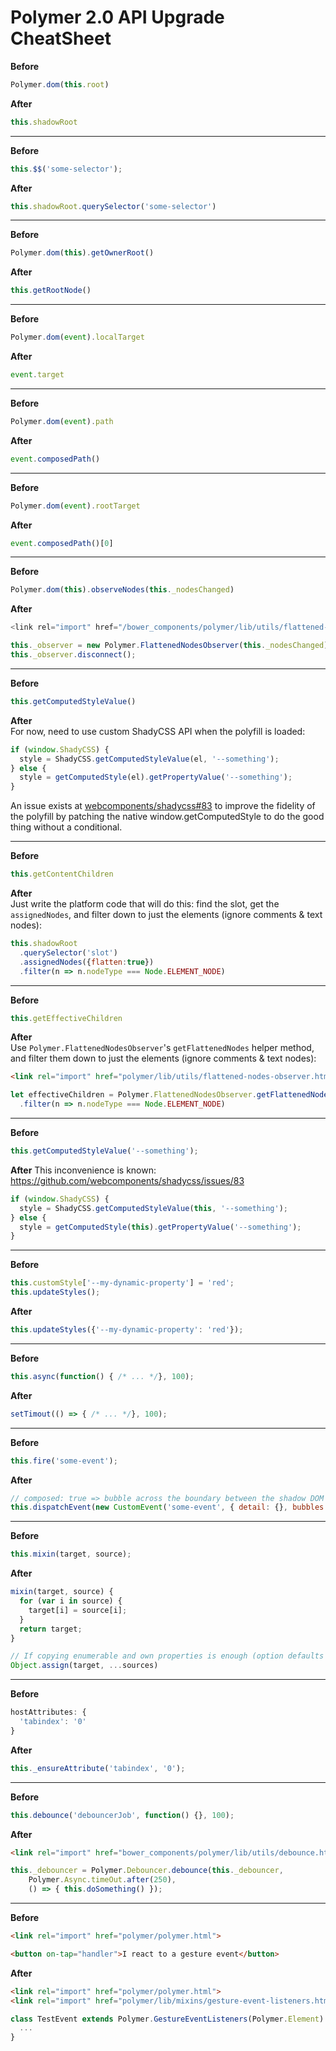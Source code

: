 # Polymer 2.0 API Upgrade CheatSheet

**Before**
```js
Polymer.dom(this.root)
```

**After**
```js
this.shadowRoot
```

---

**Before**
```js
this.$$('some-selector');
```

**After**
```js
this.shadowRoot.querySelector('some-selector')
```

---

**Before**
```js
Polymer.dom(this).getOwnerRoot()
```

**After**
```js
this.getRootNode()
```

---

**Before**
```js
Polymer.dom(event).localTarget
```

**After**
```js
event.target
```

---

**Before**
```js
Polymer.dom(event).path
```

**After**
```js
event.composedPath()
```

---

**Before**
```js
Polymer.dom(event).rootTarget
```

**After**
```js
event.composedPath()[0]
```

---

**Before**
```js
Polymer.dom(this).observeNodes(this._nodesChanged)
```

**After**
```js
<link rel="import" href="/bower_components/polymer/lib/utils/flattened-nodes-observer.html">

this._observer = new Polymer.FlattenedNodesObserver(this._nodesChanged);
this._observer.disconnect();
```

---

**Before**  
```js
this.getComputedStyleValue()
```

**After**  
For now, need to use custom ShadyCSS API when the polyfill is loaded:

```js
if (window.ShadyCSS) {
  style = ShadyCSS.getComputedStyleValue(el, '--something');
} else {
  style = getComputedStyle(el).getPropertyValue('--something');
}
```

An issue exists at [webcomponents/shadycss#83](https://github.com/webcomponents/shadycss/issues/83) to improve the fidelity of the polyfill by patching the native window.getComputedStyle to do the good thing without a conditional.

---

**Before**
```js
this.getContentChildren
```

**After**  
Just write the platform code that will do this: find the slot, get the `assignedNodes`, and filter down to just the elements (ignore comments & text nodes):

```js
this.shadowRoot
  .querySelector('slot')
  .assignedNodes({flatten:true})
  .filter(n => n.nodeType === Node.ELEMENT_NODE)
```

---

**Before**  
```js
this.getEffectiveChildren
```

**After**  
Use `Polymer.FlattenedNodesObserver`'s `getFlattenedNodes` helper method, and filter them down to just the elements (ignore comments & text nodes):

```html
<link rel="import" href="polymer/lib/utils/flattened-nodes-observer.html">
```

```js
let effectiveChildren = Polymer.FlattenedNodesObserver.getFlattenedNodes(this)
  .filter(n => n.nodeType === Node.ELEMENT_NODE)
```

---

**Before**
```js
this.getComputedStyleValue('--something');
```

**After**
This inconvenience is known:
https://github.com/webcomponents/shadycss/issues/83

```js
if (window.ShadyCSS) {
  style = ShadyCSS.getComputedStyleValue(this, '--something');
} else {
  style = getComputedStyle(this).getPropertyValue('--something');
}
```

---

**Before**
```js
this.customStyle['--my-dynamic-property'] = 'red';
this.updateStyles();
```

**After**
```js
this.updateStyles({'--my-dynamic-property': 'red'});
```

---

**Before**
```js
this.async(function() { /* ... */}, 100);
```

**After**
```js
setTimout(() => { /* ... */}, 100);
```

---

**Before**
```js
this.fire('some-event');
```

**After**
```js
// composed: true => bubble across the boundary between the shadow DOM and the regular DOM
this.dispatchEvent(new CustomEvent('some-event', { detail: {}, bubbles: true, composed: true }));
```

---

**Before**
```js
this.mixin(target, source);
```

**After**
```js
mixin(target, source) {
  for (var i in source) {
    target[i] = source[i];
  }
  return target;
}

// If copying enumerable and own properties is enough (option defaults for example)
Object.assign(target, ...sources)
```

---

**Before**
```js
hostAttributes: {
  'tabindex': '0'
}
```

**After**
```js
this._ensureAttribute('tabindex', '0');
```

---

**Before**
```js
this.debounce('debouncerJob', function() {}, 100);
```

**After**
```html
<link rel="import" href="bower_components/polymer/lib/utils/debounce.html">
```
```js
this._debouncer = Polymer.Debouncer.debounce(this._debouncer,
    Polymer.Async.timeOut.after(250),
    () => { this.doSomething() });
```

---

**Before**  
```html
<link rel="import" href="polymer/polymer.html">

<button on-tap="handler">I react to a gesture event</button>
```

**After**  
```html
<link rel="import" href="polymer/polymer.html">
<link rel="import" href="polymer/lib/mixins/gesture-event-listeners.html">
```

```js
class TestEvent extends Polymer.GestureEventListeners(Polymer.Element) {
  ...
}
```
